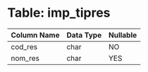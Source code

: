 # Table: imp_tipres

| Column Name | Data Type | Nullable |
|-------------|-----------|----------|
| cod_res | char | NO |
| nom_res | char | YES |
